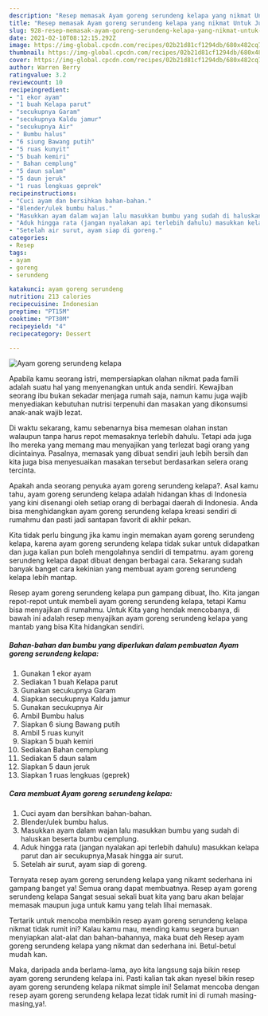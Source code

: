 ```yaml
---
description: "Resep memasak Ayam goreng serundeng kelapa yang nikmat Untuk Jualan"
title: "Resep memasak Ayam goreng serundeng kelapa yang nikmat Untuk Jualan"
slug: 928-resep-memasak-ayam-goreng-serundeng-kelapa-yang-nikmat-untuk-jualan
date: 2021-02-10T08:12:15.292Z
image: https://img-global.cpcdn.com/recipes/02b21d81cf1294db/680x482cq70/ayam-goreng-serundeng-kelapa-foto-resep-utama.jpg
thumbnail: https://img-global.cpcdn.com/recipes/02b21d81cf1294db/680x482cq70/ayam-goreng-serundeng-kelapa-foto-resep-utama.jpg
cover: https://img-global.cpcdn.com/recipes/02b21d81cf1294db/680x482cq70/ayam-goreng-serundeng-kelapa-foto-resep-utama.jpg
author: Warren Berry
ratingvalue: 3.2
reviewcount: 10
recipeingredient:
- "1 ekor ayam"
- "1 buah Kelapa parut"
- "secukupnya Garam"
- "secukupnya Kaldu jamur"
- "secukupnya Air"
- " Bumbu halus"
- "6 siung Bawang putih"
- "5 ruas kunyit"
- "5 buah kemiri"
- " Bahan cemplung"
- "5 daun salam"
- "5 daun jeruk"
- "1 ruas lengkuas geprek"
recipeinstructions:
- "Cuci ayam dan bersihkan bahan-bahan."
- "Blender/ulek bumbu halus."
- "Masukkan ayam dalam wajan lalu masukkan bumbu yang sudah di haluskan beserta bumbu cemplung."
- "Aduk hingga rata (jangan nyalakan api terlebih dahulu) masukkan kelapa parut dan air secukupnya,Masak hingga air surut."
- "Setelah air surut, ayam siap di goreng."
categories:
- Resep
tags:
- ayam
- goreng
- serundeng

katakunci: ayam goreng serundeng 
nutrition: 213 calories
recipecuisine: Indonesian
preptime: "PT15M"
cooktime: "PT30M"
recipeyield: "4"
recipecategory: Dessert

---
```



![Ayam goreng serundeng kelapa](https://img-global.cpcdn.com/recipes/02b21d81cf1294db/680x482cq70/ayam-goreng-serundeng-kelapa-foto-resep-utama.jpg)

Apabila kamu seorang istri, mempersiapkan olahan nikmat pada famili adalah suatu hal yang menyenangkan untuk anda sendiri. Kewajiban seorang ibu bukan sekadar menjaga rumah saja, namun kamu juga wajib menyediakan kebutuhan nutrisi terpenuhi dan masakan yang dikonsumsi anak-anak wajib lezat.

Di waktu  sekarang, kamu sebenarnya bisa memesan olahan instan walaupun tanpa harus repot memasaknya terlebih dahulu. Tetapi ada juga lho mereka yang memang mau menyajikan yang terlezat bagi orang yang dicintainya. Pasalnya, memasak yang dibuat sendiri jauh lebih bersih dan kita juga bisa menyesuaikan masakan tersebut berdasarkan selera orang tercinta. 



Apakah anda seorang penyuka ayam goreng serundeng kelapa?. Asal kamu tahu, ayam goreng serundeng kelapa adalah hidangan khas di Indonesia yang kini disenangi oleh setiap orang di berbagai daerah di Indonesia. Anda bisa menghidangkan ayam goreng serundeng kelapa kreasi sendiri di rumahmu dan pasti jadi santapan favorit di akhir pekan.

Kita tidak perlu bingung jika kamu ingin memakan ayam goreng serundeng kelapa, karena ayam goreng serundeng kelapa tidak sukar untuk didapatkan dan juga kalian pun boleh mengolahnya sendiri di tempatmu. ayam goreng serundeng kelapa dapat dibuat dengan berbagai cara. Sekarang sudah banyak banget cara kekinian yang membuat ayam goreng serundeng kelapa lebih mantap.

Resep ayam goreng serundeng kelapa pun gampang dibuat, lho. Kita jangan repot-repot untuk membeli ayam goreng serundeng kelapa, tetapi Kamu bisa menyajikan di rumahmu. Untuk Kita yang hendak mencobanya, di bawah ini adalah resep menyajikan ayam goreng serundeng kelapa yang mantab yang bisa Kita hidangkan sendiri.

<!--inarticleads1-->

##### Bahan-bahan dan bumbu yang diperlukan dalam pembuatan Ayam goreng serundeng kelapa:

1. Gunakan 1 ekor ayam
1. Sediakan 1 buah Kelapa parut
1. Gunakan secukupnya Garam
1. Siapkan secukupnya Kaldu jamur
1. Gunakan secukupnya Air
1. Ambil  Bumbu halus
1. Siapkan 6 siung Bawang putih
1. Ambil 5 ruas kunyit
1. Siapkan 5 buah kemiri
1. Sediakan  Bahan cemplung
1. Sediakan 5 daun salam
1. Siapkan 5 daun jeruk
1. Siapkan 1 ruas lengkuas (geprek)




<!--inarticleads2-->

##### Cara membuat Ayam goreng serundeng kelapa:

1. Cuci ayam dan bersihkan bahan-bahan.
1. Blender/ulek bumbu halus.
1. Masukkan ayam dalam wajan lalu masukkan bumbu yang sudah di haluskan beserta bumbu cemplung.
1. Aduk hingga rata (jangan nyalakan api terlebih dahulu) masukkan kelapa parut dan air secukupnya,Masak hingga air surut.
1. Setelah air surut, ayam siap di goreng.




Ternyata resep ayam goreng serundeng kelapa yang nikamt sederhana ini gampang banget ya! Semua orang dapat membuatnya. Resep ayam goreng serundeng kelapa Sangat sesuai sekali buat kita yang baru akan belajar memasak maupun juga untuk kamu yang telah lihai memasak.

Tertarik untuk mencoba membikin resep ayam goreng serundeng kelapa nikmat tidak rumit ini? Kalau kamu mau, mending kamu segera buruan menyiapkan alat-alat dan bahan-bahannya, maka buat deh Resep ayam goreng serundeng kelapa yang nikmat dan sederhana ini. Betul-betul mudah kan. 

Maka, daripada anda berlama-lama, ayo kita langsung saja bikin resep ayam goreng serundeng kelapa ini. Pasti kalian tak akan nyesel bikin resep ayam goreng serundeng kelapa nikmat simple ini! Selamat mencoba dengan resep ayam goreng serundeng kelapa lezat tidak rumit ini di rumah masing-masing,ya!.

